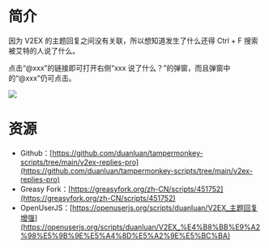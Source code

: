 # 简介

因为 V2EX 的主题回复之间没有关联，所以想知道发生了什么还得 Ctrl + F 搜索被艾特的人说了什么。

点击“@xxx”的链接即可打开右侧“xxx 说了什么？”的弹窗，而且弹窗中的“@xxx”仍可点击。

![](https://user-images.githubusercontent.com/14957667/191448189-aba183d0-ada0-4f4d-a827-4069053be489.png)

# 资源

* Github：[https://github.com/duanluan/tampermonkey-scripts/tree/main/v2ex-replies-pro](https://github.com/duanluan/tampermonkey-scripts/tree/main/v2ex-replies-pro)
* Greasy Fork：[https://greasyfork.org/zh-CN/scripts/451752](https://greasyfork.org/zh-CN/scripts/451752)
* OpenUserJS：[https://openuserjs.org/scripts/duanluan/V2EX_主题回复增强](https://openuserjs.org/scripts/duanluan/V2EX_%E4%B8%BB%E9%A2%98%E5%9B%9E%E5%A4%8D%E5%A2%9E%E5%BC%BA)
